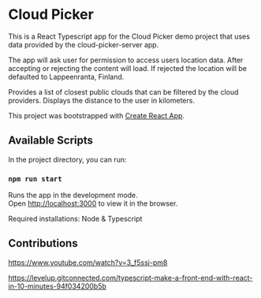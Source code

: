 # Cloud Picker

This is a React Typescript app for the Cloud Picker demo project that uses data provided by the cloud-picker-server app.

The app will ask user for permission to access users location data. After accepting or rejecting the content will load. If rejected the location will be defaulted to Lappeenranta, Finland.

Provides a list of closest public clouds that can be filtered by the cloud providers. Displays the distance to the user in kilometers.

This project was bootstrapped with [Create React App](https://github.com/facebook/create-react-app).

## Available Scripts

In the project directory, you can run:

### `npm run start`

Runs the app in the development mode.\
Open [http://localhost:3000](http://localhost:3000) to view it in the browser.

Required installations: Node & Typescript

## Contributions
https://www.youtube.com/watch?v=3_f5ssj-pm8

https://levelup.gitconnected.com/typescript-make-a-front-end-with-react-in-10-minutes-94f034200b5b
